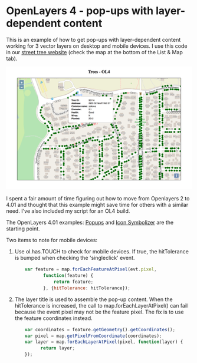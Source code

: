 # OpenLayers 4 - pop-ups with layer-dependent content

This is an example of how to get pop-ups with layer-dependent content working for 3 vector layers on desktop and mobile devices. I use this code in our [street tree website](http://streettrees.eastmoreland.org) (check the map at the bottom of the List & Map tab).  

![Map Example](example.png)

I spent a fair amount of time figuring out how to move from Openlayers 2 to 4.01 and thought that this example might save time for others with a similar need.  I've also included my script for an OL4 build.

The OpenLayers 4.01 examples: [Popups](http://openlayers.org/en/latest/examples/popup.html) and
[Icon Symbolizer](http://openlayers.org/en/latest/examples/icon.html) are the starting point.

Two items to note for mobile devices:

1. Use ol.has.TOUCH to check for mobile devices.  If true,  the hitTolerance is bumped when checking the 'singleclick' event.
```javascript
       var feature = map.forEachFeatureAtPixel(evt.pixel,
              function(feature) {
                  return feature;
              }, {hitTolerance: hitTolerance});
```

2. The layer title is used to assemble the pop-up content.  When the hitTolerance is increased, the call to map.forEachLayerAtPixel() can fail because the event pixel may not be the feature pixel.  The fix is to use the feature coordinates instead.
```javascript
       var coordinates = feature.getGeometry().getCoordinates();
       var pixel = map.getPixelFromCoordinate(coordinates);
       var layer = map.forEachLayerAtPixel(pixel, function(layer) {
             return layer;
       });
``` 

